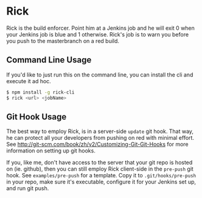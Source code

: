 # Rick

Rick is the build enforcer. Point him at a Jenkins job and he will exit 0 when your Jenkins job is blue and 1 otherwise. Rick's job is to warn you before you push to the masterbranch on a red build.

## Command Line Usage

If you'd like to just run this on the command line, you can install the cli and execute it ad hoc.
```bash
$ npm install -g rick-cli
$ rick <url> <jobName>
```

## Git Hook Usage

The best way to employ Rick, is in a server-side `update` git hook. That way, he can protect all your developers from pushing on red with minimal effort. See http://git-scm.com/book/zh/v2/Customizing-Git-Git-Hooks for more information on setting up git hooks.

If you, like me, don't have access to the server that your git repo is hosted on (ie. github), then you can still employ Rick client-side in the `pre-push` git hook. See `examples/pre-push` for a template. Copy it to `.git/hooks/pre-push` in your repo, make sure it's executable, configure it for your Jenkins set up, and run git push.
